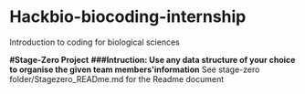 # Hackbio-biocoding-internship
Introduction to coding for biological sciences

**#Stage-Zero Project**
**###Intruction: Use any data structure of your choice to organise the given team members'information**
See stage-zero folder/Stagezero_READme.md for the Readme document
